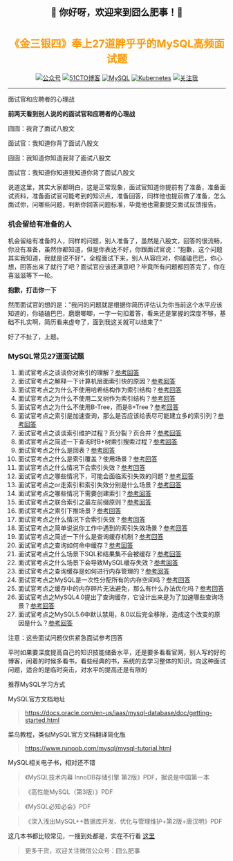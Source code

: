 <h2 align="center">👋 你好呀，欢迎来到囧么肥事！🤝</h2>
<h1 align="center"><font color=#ff9900 size=5>《金三银四》奉上27道胖乎乎的MySQL高频面试题</font></h1>
<p align="center">
<a href="https://mp.weixin.qq.com/mp/appmsgalbum?__biz=Mzg3NjU0NDE4NQ==&action=getalbum&album_id=2218140423993212933#wechat_redirect">
<img src="https://img.shields.io/badge/公众号-囧么肥事-green.svg" alt="公众号"></a>
<a href="https://blog.51cto.com/jiongmefeishi">
<img src="https://img.shields.io/badge/51CTO-囧么肥事-informational.svg" alt="51CTO博客"></a>
<a href="https://mp.weixin.qq.com/mp/appmsgalbum?__biz=Mzg3NjU0NDE4NQ==&action=getalbum&album_id=2289253233237737475#wechat_redirect">
<img src="https://img.shields.io/badge/MySQL 经典面试对白案例-囧么肥事-import.svg" alt="MySQL"></a>
<a href="https://mp.weixin.qq.com/mp/appmsgalbum?__biz=Mzg3NjU0NDE4NQ==&action=getalbum&album_id=2240277491397476361#wechat_redirect">
<img src="https://img.shields.io/badge/Kubernetes 经典面试对白案例-囧么肥事-lightgrey.svg" alt="Kubernetes"></a>
<a href="https://img-blog.csdnimg.cn/img_convert/38a29922b85b1fd78e27571f7d4763dc.png">
<img src="https://img.shields.io/badge/关注我-囧么肥事-orange.svg" alt="关注我"></a>

<p align="center">

-----



面试官和应聘者的心理战

**前两天看到别人说的的面试官和应聘者的心理战**

囧囧：我背了面试八股文

面试官：我知道你背了面试八股文

囧囧：我知道你知道我背了面试八股文

面试官：我知道你知道我知道你背了面试八股文



说道这里，其实大家都明白，这是正常现象，面试官知道你提前有了准备，准备面试资料，准备面试官可能考到的知识点，准备回答，同样他也提前做了准备，怎么面试你，问哪些问题，判断你回答问题标准，毕竟他也需要提交面试反馈报告。

### 机会留给有准备的人

机会留给有准备的人，同样的问题，别人准备了，虽然是八股文，回答的很流畅，你没有准备，虽然你都知道，但是你表达不好，你跟面试官说：”抱歉，这个问题其实我知道，我就是说不好“，全程面试下来，别人从容应对，你磕磕巴巴，你心想，回答出来了就行了吧？面试官应该还满意吧？毕竟所有问题都回答完了，你在喜滋滋等下一轮。

**抱歉，打击你一下**

然而面试官的想的是：”我问的问题就是根据你简历评估认为你当前这个水平应该知道的，你磕磕巴巴，磨磨唧唧，一字一句扣着答，看来还是掌握的深度不够，基础不扎实啊，简历看来虚夸了，面到我这关就可以结束了“

好了不扯了，上题。

### MySQL常见27道面试题

1. 面试官考点之谈谈你对索引的理解？[参考回答](https://mp.weixin.qq.com/s?__biz=Mzg3NjU0NDE4NQ==&mid=2247483708&idx=1&sn=2bba08c79535caad22571efa8f698aa6&chksm=cf31e8eaf84661fc013c8fffd5580f5793c157c5639afdf1a3daa2381be4f6a3347690c770b7#rd)
2. 面试官考点之解释一下计算机层面索引快的原因？[参考回答](https://mp.weixin.qq.com/s?__biz=Mzg3NjU0NDE4NQ==&mid=2247483708&idx=1&sn=2bba08c79535caad22571efa8f698aa6&chksm=cf31e8eaf84661fc013c8fffd5580f5793c157c5639afdf1a3daa2381be4f6a3347690c770b7#rd)
3. 面试官考点之为什么不使用哈希结构作为索引结构？[参考回答](https://mp.weixin.qq.com/s?__biz=Mzg3NjU0NDE4NQ==&mid=2247483708&idx=1&sn=2bba08c79535caad22571efa8f698aa6&chksm=cf31e8eaf84661fc013c8fffd5580f5793c157c5639afdf1a3daa2381be4f6a3347690c770b7#rd)
4. 面试官考点之为什么不使用二叉树作为索引结构？[参考回答](https://mp.weixin.qq.com/s?__biz=Mzg3NjU0NDE4NQ==&mid=2247483708&idx=1&sn=2bba08c79535caad22571efa8f698aa6&chksm=cf31e8eaf84661fc013c8fffd5580f5793c157c5639afdf1a3daa2381be4f6a3347690c770b7#rd)
5. 面试官考点之为什么不使用B-Tree，而是B+Tree？[参考回答](https://mp.weixin.qq.com/s?__biz=Mzg3NjU0NDE4NQ==&mid=2247483708&idx=1&sn=2bba08c79535caad22571efa8f698aa6&chksm=cf31e8eaf84661fc013c8fffd5580f5793c157c5639afdf1a3daa2381be4f6a3347690c770b7#rd)
6. 面试官考点之索引是加速查询，那么是否应该给表尽可能建立多的索引列？[参考回答](https://mp.weixin.qq.com/s?__biz=Mzg3NjU0NDE4NQ==&mid=2247483708&idx=1&sn=2bba08c79535caad22571efa8f698aa6&chksm=cf31e8eaf84661fc013c8fffd5580f5793c157c5639afdf1a3daa2381be4f6a3347690c770b7#rd)
7. 面试官考点之谈谈索引维护过程？页分裂？页合并？[参考回答](https://mp.weixin.qq.com/s?__biz=Mzg3NjU0NDE4NQ==&mid=2247483727&idx=1&sn=de099056011f1da943a0f42843e0c75b&chksm=cf31e899f846618f8d8135ace8b3ca3987a255295b603c463eecd5321806a51cc45e5815ece3#rd)
8. 面试官考点之简述一下查询时B+树索引搜索过程？[参考回答](https://mp.weixin.qq.com/s?__biz=Mzg3NjU0NDE4NQ==&mid=2247483727&idx=1&sn=de099056011f1da943a0f42843e0c75b&chksm=cf31e899f846618f8d8135ace8b3ca3987a255295b603c463eecd5321806a51cc45e5815ece3#rd)
9. 面试官考点之什么是回表？[参考回答](https://mp.weixin.qq.com/s?__biz=Mzg3NjU0NDE4NQ==&mid=2247483727&idx=1&sn=de099056011f1da943a0f42843e0c75b&chksm=cf31e899f846618f8d8135ace8b3ca3987a255295b603c463eecd5321806a51cc45e5815ece3#rd)
10. 面试官考点之什么是索引覆盖？使用场景？[参考回答](https://mp.weixin.qq.com/s?__biz=Mzg3NjU0NDE4NQ==&mid=2247483727&idx=1&sn=de099056011f1da943a0f42843e0c75b&chksm=cf31e899f846618f8d8135ace8b3ca3987a255295b603c463eecd5321806a51cc45e5815ece3#rd)
11. 面试官考点之什么情况下会索引失效？[参考回答](https://mp.weixin.qq.com/s?__biz=Mzg3NjU0NDE4NQ==&mid=2247483727&idx=1&sn=de099056011f1da943a0f42843e0c75b&chksm=cf31e899f846618f8d8135ace8b3ca3987a255295b603c463eecd5321806a51cc45e5815ece3#rd)
12. 面试官考点之哪些情况下，可能会面临索引失效的问题？[参考回答](https://mp.weixin.qq.com/s?__biz=Mzg3NjU0NDE4NQ==&mid=2247483727&idx=1&sn=de099056011f1da943a0f42843e0c75b&chksm=cf31e899f846618f8d8135ace8b3ca3987a255295b603c463eecd5321806a51cc45e5815ece3#rd)
13. 面试官考点之or走索引和索引失效分别是什么场景？[参考回答](https://mp.weixin.qq.com/s?__biz=Mzg3NjU0NDE4NQ==&mid=2247483727&idx=1&sn=de099056011f1da943a0f42843e0c75b&chksm=cf31e899f846618f8d8135ace8b3ca3987a255295b603c463eecd5321806a51cc45e5815ece3#rd)
14. 面试官考点之哪些情况下需要创建索引？[参考回答](https://mp.weixin.qq.com/s?__biz=Mzg3NjU0NDE4NQ==&mid=2247483727&idx=1&sn=de099056011f1da943a0f42843e0c75b&chksm=cf31e899f846618f8d8135ace8b3ca3987a255295b603c463eecd5321806a51cc45e5815ece3#rd)
15. 面试官考点之联合索引之最左前缀原则？[参考回答](https://mp.weixin.qq.com/s?__biz=Mzg3NjU0NDE4NQ==&mid=2247483727&idx=1&sn=de099056011f1da943a0f42843e0c75b&chksm=cf31e899f846618f8d8135ace8b3ca3987a255295b603c463eecd5321806a51cc45e5815ece3#rd)
16. 面试官考点之索引下推场景？[参考回答](https://mp.weixin.qq.com/s?__biz=Mzg3NjU0NDE4NQ==&mid=2247483727&idx=1&sn=de099056011f1da943a0f42843e0c75b&chksm=cf31e899f846618f8d8135ace8b3ca3987a255295b603c463eecd5321806a51cc45e5815ece3#rd)
17. 面试官考点之什么情况下会索引失效？[参考回答](https://mp.weixin.qq.com/s?__biz=Mzg3NjU0NDE4NQ==&mid=2247483801&idx=1&sn=14f7f9e7023abf045c3322a00815f79b&chksm=cf31e84ff8466159498f5db66ed3c028587caabdeabe57aaa5f4612c00ea236e6c6e5bf77a66#rd)
18. 面试官考点之简单说说你工作中遇到的索引失效场景？[参考回答](https://mp.weixin.qq.com/s?__biz=Mzg3NjU0NDE4NQ==&mid=2247483801&idx=1&sn=14f7f9e7023abf045c3322a00815f79b&chksm=cf31e84ff8466159498f5db66ed3c028587caabdeabe57aaa5f4612c00ea236e6c6e5bf77a66#rd)
19. 面试官考点之简述一下什么是查询缓存机制？[参考回答](https://mp.weixin.qq.com/s?__biz=Mzg3NjU0NDE4NQ==&mid=2247483836&idx=1&sn=24d090fc782b3855ab4c8c20d139892e&chksm=cf31e86af846617cbee4c7e2deb62fc18fe6e5099e2c20f7cd029a1dcbf9fb4646cfb02a4474#rd)
20. 面试官考点之查询如何命中缓存？[参考回答](https://mp.weixin.qq.com/s?__biz=Mzg3NjU0NDE4NQ==&mid=2247483836&idx=1&sn=24d090fc782b3855ab4c8c20d139892e&chksm=cf31e86af846617cbee4c7e2deb62fc18fe6e5099e2c20f7cd029a1dcbf9fb4646cfb02a4474#rd)
21. 面试官考点之什么场景下SQL和结果集不会被缓存？[参考回答](https://mp.weixin.qq.com/s?__biz=Mzg3NjU0NDE4NQ==&mid=2247483836&idx=1&sn=24d090fc782b3855ab4c8c20d139892e&chksm=cf31e86af846617cbee4c7e2deb62fc18fe6e5099e2c20f7cd029a1dcbf9fb4646cfb02a4474#rd)
22. 面试官考点之什么场景下会导致MySQL缓存失效？[参考回答](https://mp.weixin.qq.com/s?__biz=Mzg3NjU0NDE4NQ==&mid=2247483836&idx=1&sn=24d090fc782b3855ab4c8c20d139892e&chksm=cf31e86af846617cbee4c7e2deb62fc18fe6e5099e2c20f7cd029a1dcbf9fb4646cfb02a4474#rd)
23. 面试官考点之查询缓存是如何进行内存管理的？[参考回答](https://mp.weixin.qq.com/s?__biz=Mzg3NjU0NDE4NQ==&mid=2247483836&idx=1&sn=24d090fc782b3855ab4c8c20d139892e&chksm=cf31e86af846617cbee4c7e2deb62fc18fe6e5099e2c20f7cd029a1dcbf9fb4646cfb02a4474#rd)
24. 面试官考点之MySQL是一次性分配所有的内存空间吗？[参考回答](https://mp.weixin.qq.com/s?__biz=Mzg3NjU0NDE4NQ==&mid=2247483836&idx=1&sn=24d090fc782b3855ab4c8c20d139892e&chksm=cf31e86af846617cbee4c7e2deb62fc18fe6e5099e2c20f7cd029a1dcbf9fb4646cfb02a4474#rd)
25. 面试官考点之缓存中的内存碎片无法避免，那么有什么办法优化吗？[参考回答](https://mp.weixin.qq.com/s?__biz=Mzg3NjU0NDE4NQ==&mid=2247483836&idx=1&sn=24d090fc782b3855ab4c8c20d139892e&chksm=cf31e86af846617cbee4c7e2deb62fc18fe6e5099e2c20f7cd029a1dcbf9fb4646cfb02a4474#rd)
26. 面试官考点之MySQL4.0提出了查询缓存，它设计出来是为了加速哪些查询场景？[参考回答](https://mp.weixin.qq.com/s?__biz=Mzg3NjU0NDE4NQ==&mid=2247483836&idx=1&sn=24d090fc782b3855ab4c8c20d139892e&chksm=cf31e86af846617cbee4c7e2deb62fc18fe6e5099e2c20f7cd029a1dcbf9fb4646cfb02a4474#rd)
27. 面试官考点之MySQL5.6中默认禁用，8.0以后完全移除，造成这个改变的原因是什么？[参考回答](https://mp.weixin.qq.com/s?__biz=Mzg3NjU0NDE4NQ==&mid=2247483836&idx=1&sn=24d090fc782b3855ab4c8c20d139892e&chksm=cf31e86af846617cbee4c7e2deb62fc18fe6e5099e2c20f7cd029a1dcbf9fb4646cfb02a4474#rd)



注意：这些面试问题仅供紧急面试参考回答

平时如果要深度提高自己的知识技能储备水平，还是要多看看官网，别人写的好的博客，闲着的时候多看书，看些经典的书，系统的去学习整体的知识，向这种面试问题，适合的是临时突击，对水平的提高还是有限的



推荐MySQL学习方式

MySQL官方文档地址

> https://docs.oracle.com/en-us/iaas/mysql-database/doc/getting-started.html

菜鸟教程，类似MySQL官方文档翻译简化版

> https://www.runoob.com/mysql/mysql-tutorial.html

MySQL相关电子书，相对还不错

> 《MySQL技术内幕 InnoDB存储引擎 第2版》PDF，据说是中国第一本

> 《高性能MySQL（第3版）》PDF

> 《MySQL必知必会》PDF

> 《深入浅出MySQL++数据库开发、优化与管理维护+第2版+唐汉明》PDF

这几本书都比较常见，一搜到处都是，实在不行看 [这里](https://mp.weixin.qq.com/s?__biz=Mzg3NjU0NDE4NQ==&mid=2247484157&idx=1&sn=54c2651462dd4c3c38479f9a0f73acf9&chksm=cf31eb2bf846623d01bfc92b68af1ee0dde894ce6b914ee059ddb9ba451efe8daddc32d71a43#rd)



> 更多干货，欢迎关注微信公众号：囧么肥事
